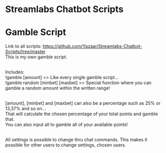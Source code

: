 # Streamlabs Chatbot Scripts
# Gamble Script
Link to all scripts: https://github.com/Yazaar/Streamlabs-Chatbot-Scripts/tree/master <br />
This is my own gamble script. <br /> <br />

Includes: <br />
!gamble [amount]  >> Like every single gamble script... <br />
!gamble random [minbet] [maxbet] >> Special function where you can gamble a random amount within the written range! <br /> <br />

[amount], [minbet] and [maxbet] can also be a percentage such as 25% or 13,37% and so on... <br />
That will calculate the chosen percentage of your total points and gamble that. <br />
You can also input all to gamble all of your available points! <br /> <br />

All settings is possible to change thru chat commands. This makes it possible for other users to change settings, chosen users.
